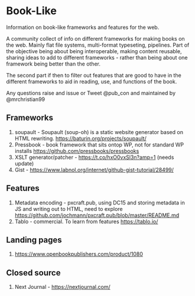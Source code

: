 # Book-Like
Information on book-like frameworks and features for the web.

A community collect of info on different frameworks for making books on the web. Mainly flat file systems, multi-format typeseting, pipelines. Part of the objective being about being interoperable, making content reusable, sharing ideas to add to different frameworks - rather than being about one framework being better than the other.

The second part if then to filter out features that are good to have in the different frameworks to aid in reading, use, and functions of the book.

Any questions raise and issue or Tweet @pub_con and maintained by @mrchristian99

## Frameworks

 1. soupault - Soupault (soup-oh) is a static website generator based on HTML rewriting. https://baturin.org/projects/soupault/ 
 1. Pressbook - book framework that sits ontop WP, not for standard WP installs https://github.com/pressbooks/pressbooks
 1. XSLT generator/patcher - https://t.co/hxO0vxSl3n?amp=1 (needs update)
 1. Gist - https://www.labnol.org/internet/github-gist-tutorial/28499/

## Features

 1. Metadata encoding - pxcraft.pub, using DC15 and storing metadata in JS and writing out to HTML, need to explore  https://github.com/jochmann/pxcraft.pub/blob/master/README.md
 2. Tablo - commercial. To learn from features https://tablo.io/
 
## Landing pages

 1. https://www.openbookpublishers.com/product/1080

## Closed source

1. Next Journal - https://nextjournal.com/
